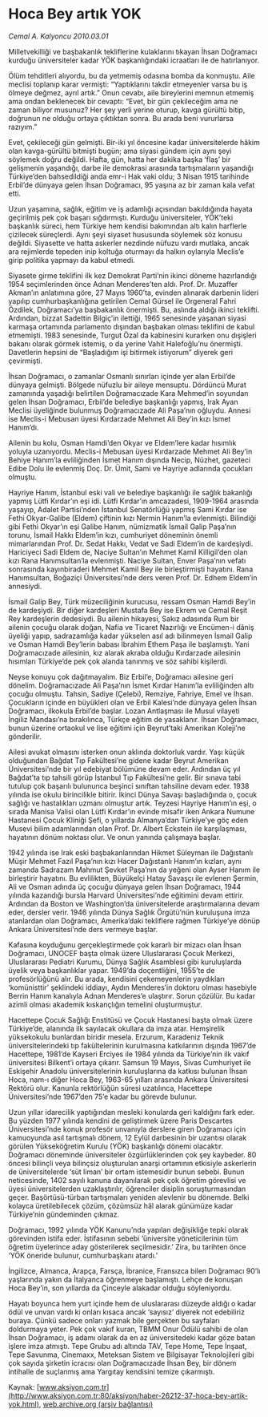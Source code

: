 # Hoca Bey artık YOK

*Cemal A. Kalyoncu 2010.03.01*

<font class="agenda2NewsSpot">
 Milletvekilliği ve başbakanlık tekliflerine kulaklarını tıkayan İhsan Doğramacı kurduğu üniversiteler kadar YÖK başkanlığındaki icraatları ile de hatırlanıyor.
</font>
<font class="newsDetail">
 <p class="MsoNormal">
  Ölüm tehditleri alıyordu, bu da yetmemiş odasına bomba da konmuştu. Aile meclisi toplanıp karar vermişti: “Yaptıklarını takdir etmeyenler varsa bu iş ölmeye değmez, ayrıl artık.” Onun cevabı, aile bireylerini memnun etmemiş ama ondan beklenecek bir cevaptı: “Evet, bir gün çekileceğim ama ne zaman biliyor musunuz? Her şey yerli yerine oturup, kavga gürültü bitip, doğrunun ne olduğu ortaya çıktıktan sonra. Bu arada beni vururlarsa razıyım.”
 </p>
 <p class="MsoNormal">
  Evet, çekileceği gün gelmişti. Bir-iki yıl öncesine kadar üniversitelerde hâkim olan kavga-gürültü bitmişti bugün; ama siyasi gündem için aynı şeyi söylemek doğru değildi. Hafta, gün, hatta her dakika başka ‘flaş’ bir gelişmenin yaşandığı, darbe ile demokrasi arasında tartışmaların yaşandığı Türkiye’den bahsedildiği anda emr-i Hak vaki oldu; 3 Nisan 1915 tarihinde Erbil’de dünyaya gelen İhsan Doğramacı, 95 yaşına az bir zaman kala vefat etti.
 </p>
 <p class="MsoNormal">
  Uzun yaşamına, sağlık, eğitim ve iş adamlığı açısından bakıldığında hayata geçirilmiş pek çok başarı sığdırmıştı. Kurduğu üniversiteler, YÖK’teki başkanlık süreci, hem Türkiye hem kendisi bakımından altı kalın harflerle çizilecek süreçlerdi. Aynı şeyi siyaset hususunda söylemek söz konusu değildi. Siyasette ve hatta askerler nezdinde nüfuzu vardı mutlaka, ancak ara rejimlerde tepeden inip koltuğa oturmayı da halkın oylarıyla Meclis’e girip politika yapmayı da kabul etmedi.
 </p>
 <p class="MsoNormal">
  Siyasete girme teklifini ilk kez Demokrat Parti’nin ikinci döneme hazırlandığı 1954 seçimlerinden önce Adnan Menderes’ten aldı. Prof. Dr. Muzaffer Akman’ın anlatımına göre, 27 Mayıs 1960’ta, evinden alınarak darbenin lideri yapılıp cumhurbaşkanlığına getirilen Cemal Gürsel ile Orgeneral Fahri Özdilek, Doğramacı’ya başbakanlık önermişti. Bu, aslında aldığı ikinci teklifti. Ardından, bizzat Sadettin Bilgiç’in ilettiği, 1965 senesinde yaşanan siyasi karmaşa ortamında parlamento dışından başbakan olması teklifini de kabul etmemişti. 1983 senesinde, Turgut Özal da kabinesini kurarken onu dışişleri bakanı olarak görmek istemiş, o da yerine Vahit Halefoğlu’nu önermişti. Davetlerin hepsini de “Başladığım işi bitirmek istiyorum” diyerek geri çevirmişti.
 </p>
 <p class="MsoNormal">
  İhsan Doğramacı, o zamanlar Osmanlı sınırları içinde yer alan Erbil’de dünyaya gelmişti. Bölgede nüfuzlu bir aileye mensuptu. Dördüncü Murat zamanında yaşadığı belirtilen Doğramacızade Kara Mehmed’in soyundan gelen İhsan Doğramacı, Erbil’de belediye başkanlığı yapmış, Irak Ayan Meclisi üyeliğinde bulunmuş Doğramacızade Ali Paşa’nın oğluydu. Annesi ise Meclis-i Mebusan üyesi Kırdarzade Mehmet Ali Bey’in kızı İsmet Hanım’dı.
 </p>
 <p class="MsoNormal">
  Ailenin bu kolu, Osman Hamdi’den Okyar ve Eldem’lere kadar hısımlık yoluyla uzanıyordu. Meclis-i Mebusan üyesi Kırdarzade Mehmet Ali Bey’in Behiye Hanım’la evliliğinden İsmet Hanım dışında Necip, Nüzhet, gazeteci Edibe Dolu ile evlenmiş Doç. Dr. Ümit, Sami ve Hayriye adlarında çocukları olmuştu.
 </p>
 <p class="MsoNormal">
  Hayriye Hanım, İstanbul eski vali ve belediye başkanlığı ile sağlık bakanlığı yapmış Lütfi Kırdar’ın eşi idi. Lütfi Kırdar’ın amcazadesi, 1909-1964 arasında yaşayıp, Adalet Partisi’nden İstanbul Senatörlüğü yapmış Sami Kırdar ise Fethi Okyar-Galibe (Eldem) çiftinin kızı Nermin Hanım’la evlenmişti. Bilindiği gibi Fethi Okyar’ın eşi Galibe Hanım, nümizmatik İsmail Galip Paşa’nın torunu, İsmail Hakkı Eldem’in kızı, cumhuriyet döneminin önemli mimarlarından Prof. Dr. Sedat Hakkı, Vedat ve Sadi Eldem’in de kardeşiydi. Hariciyeci Sadi Eldem de, Naciye Sultan’ın Mehmet Kamil Killigil’den olan kızı Rana Hanımsultan’la evlenmişti. Naciye Sultan, Enver Paşa’nın vefatı sonrasında kayınbiraderi Mehmet Kamil Bey ile birleştirmişti hayatını. Rana Hanımsultan, Boğaziçi Üniversitesi’nde ders veren Prof. Dr. Edhem Eldem’in annesiydi.
 </p>
 <p class="MsoNormal">
  İsmail Galip Bey, Türk müzeciliğinin kurucusu, ressam Osman Hamdi Bey’in de kardeşiydi. Bir diğer kardeşleri Mustafa Bey ise Ekrem ve Cemal Reşit Rey kardeşlerin dedesiydi. Bu ailenin hikayesi, Sakız adasında Rum bir ailenin çocuğu olarak doğan, Nafia ve Ticaret Nazırlığı ve Encümen-i dâniş üyeliği yapıp, sadrazamlığa kadar yükselen asıl adı bilinmeyen İsmail Galip ve Osman Hamdi Bey’lerin babası İbrahim Ethem Paşa ile başlamıştı. Yani Doğramacızade ailesinin, kız alarak akraba olduğu Kırdarzade ailesinin hısımları Türkiye’de pek çok alanda tanınmış ve söz sahibi kişilerdi.
 </p>
 <p class="MsoNormal">
  Neyse konuyu çok dağıtmayalım. Biz Erbil’e, Doğramacı ailesine geri dönelim. Doğramacızade Ali Paşa’nın İsmet Kırdar Hanım’la evliliğinden altı çocuğu olmuştu. Tahsin, Sadiye (Çelebi), Remziye, Fahriye, Emel ve İhsan. Çocukların içinde en büyükleri olan ve Erbil Kalesi’nde dünyaya gelen İhsan Doğramacı, ilkokula Erbil’de başlar. Lozan Antlaşması ile Musul vilayeti İngiliz Mandası’na bırakılınca, Türkçe eğitim de yasaklanır. İhsan Doğramacı, bunun üzerine ortaokul ve lise eğitimi için Beyrut’taki Amerikan Koleji’ne gönderilir.
 </p>
 <p class="MsoNormal">
  Ailesi avukat olmasını isterken onun aklında doktorluk vardır. Yaşı küçük olduğundan Bağdat Tıp Fakültesi’ne gidene kadar Beyrut Amerikan Üniversitesi’nde bir yıl edebiyat bölümüne devam eder. Ardından üç yıl Bağdat’ta tıp tahsili görüp İstanbul Tıp Fakültesi’ne gelir. Bir sınava tabi tutulup çok başarılı bulununca beşinci sınıftan tahsiline devam eder. 1938 yılında ise okulu birincilikle bitirir. İkinci Dünya Savaşı başladığında o, çocuk sağlığı ve hastalıkları uzmanı olmuştur artık. Teyzesi Hayriye Hanım’ın eşi, o sırada Manisa Valisi olan Lütfi Kırdar’ın evinde misafir iken Ankara Numune Hastanesi Çocuk Kliniği Şefi, o yıllarda Almanya’dan Türkiye’ye göç eden Musevi bilim adamlarından olan Prof. Dr. Albert Eckstein ile karşılaşması, hayatının dönüm noktası olur. Ve onun yanında çalışmaya başlar.
 </p>
 <p class="MsoNormal">
  1942 yılında ise Irak eski başbakanlarından Hikmet Süleyman ile Dağıstanlı Müşir Mehmet Fazıl Paşa’nın kızı Hacer Dağıstanlı Hanım’ın kızları, aynı zamanda Sadrazam Mahmut Şevket Paşa’nın da yeğeni olan Ayser Hanım ile birleştirir hayatını. Bu evlilikten, Büyükelçi Hatay Savaşçı ile evlenen Şermin, Ali ve Osman adında üç çocuğu dünyaya gelen İhsan Doğramacı, 1944 yılında kazandığı bursla Harvard Üniversitesi’nde eğitimini devam ettirir. Ardından da Boston ve Washington’da üniversitelerde araştırmalarına devam eder, dersler verir. 1946 yılında Dünya Sağlık Örgütü’nün kuruluşuna imza atanlardan olan Doğramacı, Amerika’daki tekliflere rağmen Türkiye’ye dönüp Ankara Üniversitesi’nde ders vermeye başlar.
 </p>
 <p class="MsoNormal">
  Kafasına koyduğunu gerçekleştirmede çok kararlı bir mizacı olan
  <span>
  </span>
  İhsan Doğramacı, UNOCEF başta olmak üzere Uluslararası Çocuk Merkezi, Uluslararası Pediatri Kurumu, Dünya Sağlık Asamblesi gibi kuruluşlarda üyelik veya başkanlıklar yapar. 1949’da doçentliğini, 1955’te de profesörlüğünü alır. Bu arada, kendisini çekemeyenlerin yaydıkları ‘komünisttir’ şeklindeki iddiayı, Aydın Menderes’in doktoru olması hasebiyle Berrin Hanım kanalıyla Adnan Menderes’e ulaştırır. Sorun çözülür. Bu kadar azimli olması akademik kıskançlığın temelini oluşturmuştur.
 </p>
 <p class="MsoNormal">
  Hacettepe Çocuk Sağlığı Enstitüsü ve Çocuk Hastanesi başta olmak üzere Türkiye’de, alanında ilk sayılacak okullara da imza atar. Hemşirelik yüksekokulu bunlardan biridir mesela. Erzurum, Karadeniz Teknik üniversitelerindeki tıp fakültelerinin kurulmasına katkılarının dışında 1967’de Hacettepe, 1981’de Kayseri Erciyes ile 1984 yılında da Türkiye’nin ilk vakıf üniversitesi Bilkent’i ortaya çıkarır. Samsun 19 Mayıs, Sivas Cumhuriyet ile Eskişehir Anadolu üniversitelerinin kuruluşlarına da katkısı bulunan İhsan Hoca, nam-ı diğer Hoca Bey, 1963-65 yılları arasında Ankara Üniversitesi Rektörü olur. Kanunla rektörlüğün süresi uzatılınca, Hacettepe Üniversitesi’nde 1967’den 75’e kadar bu görevde bulunur.
 </p>
 <p class="MsoNormal">
  Uzun yıllar idarecilik yaptığından mesleki konularda geri kaldığını fark eder. Bu yüzden 1977 yılında kendini de geliştirmek üzere Paris Descartes Üniversitesi’nde konuk profesör unvanıyla derslere giren Doğramacı için kamuoyunda asıl tartışmalı dönem, 12 Eylül darbesinin bir uzantısı olarak görülen Yükseköğretim Kurulu (YÖK) başkanlığı dönemi olacaktır. Doğramacı döneminde üniversiteler özgürlüklerinden çok şey kaybeder. 80 öncesi bilinçli veya bilinçsiz oluşturulan anarşi ortamının etkisiyle askerlerin de üniversitelerde ‘süt liman’ bir ortam istemesidir bunun sebebi. Bunun neticesinde, 1402 sayılı kanuna dayanılarak pek çok öğretim görevlisi ve üyesi üniversitelerden uzaklaştırılır, öğrenciler disiplin soruşturmasından geçer. Başörtüsü-türban tartışmaları yeniden alevlenir bu dönemde. Belki kolayca üretilebilecek çözüm, çözümsüz hâl alarak günümüze kadar Türkiye’nin gündeminden çıkmaz.
 </p>
 <p class="MsoNormal">
  Doğramacı, 1992 yılında YÖK Kanunu’nda yapılan değişikliğe tepki olarak görevinden istifa eder. İstifasının sebebi ‘üniversite yöneticilerinin tüm öğretim üyelerince aday gösterilerek seçilmesidir.’ Zira, bu tarihten önce ‘YÖK öneride bulunur, cumhurbaşkanı atardı.’
 </p>
 <p class="MsoNormal">
  İngilizce, Almanca, Arapça, Farsça, İbranice, Fransızca bilen Doğramacı 90’lı yaşlarında yakın da İtalyanca öğrenmeye başlamıştı. Lehçe de konuşan Hoca Bey’in, son yıllarda da Çinceyle alakadar olduğu söyleniyordu.
 </p>
 <p class="MsoNormal">
  Hayatı boyunca hem yurt içinde hem de uluslararası düzeyde aldığı o kadar ödül ve unvan vardı ki onları kısaca ancak ‘sayısız’ diyerek not edebiliriz buraya. Çünkü sadece onları yazmak bile gerçekten bu sayfaları doldurmaya yeter. Pek çok vakıf kuran, TBMM Onur Ödülü sahibi de olan İhsan Doğramacı, iş adamı olarak da en az üniversitedeki kadar göze batan işlere imza atmıştı. Tepe Grubu adı altında TAV, Tepe Home, Tepe İnşaat, Tepe Savunma, Cinemaxx, Meteksan Sistem ve Bilgisayar Teknolojileri gibi çok sayıda şirketin icracısı olan Doğramacızade İhsan Bey, bir dönem intihalle de suçlanmış ama Yargıtay kendisini temize çıkarmıştı.
 </p>
</font>

Kaynak: [www.aksiyon.com.tr](http://www.aksiyon.com.tr:80/aksiyon/haber-26212-37-hoca-bey-artik-yok.html), [web.archive.org (arşiv bağlantısı)](http://web.archive.org/web/20100628055608/http://www.aksiyon.com.tr:80/aksiyon/haber-26212-37-hoca-bey-artik-yok.html)
